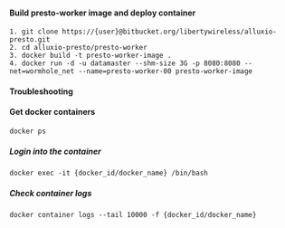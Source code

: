 
#### Build presto-worker image and deploy container 
```
1. git clone https://{user}@bitbucket.org/libertywireless/alluxio-presto.git
2. cd alluxio-presto/presto-worker
3. docker build -t presto-worker-image .
4. docker run -d -u datamaster --shm-size 3G -p 8080:8080 --net=wormhole_net --name=presto-worker-00 presto-worker-image
```

#### Troubleshooting
#### Get docker containers
```docker ps```
##### Login into the container
```docker exec -it {docker_id/docker_name} /bin/bash```
##### Check container logs
```docker container logs --tail 10000 -f {docker_id/docker_name}```

